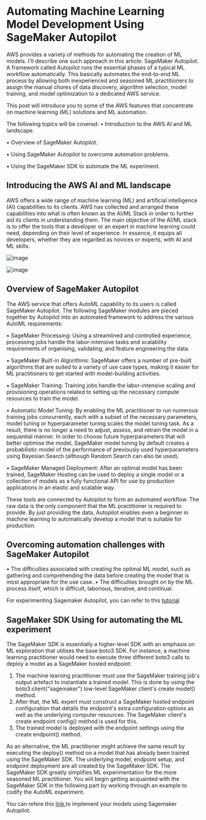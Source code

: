 # Automating Machine Learning Model Development Using SageMaker Autopilot

AWS provides a variety of methods for automating the creation of ML models. I'll describe one such approach in this article: SageMaker Autopilot. A framework called Autopilot runs the essential phases of a typical ML workflow automatically. This basically automates the end-to-end ML process by allowing both inexperienced and seasoned ML practitioners to assign the manual chores of data discovery, algorithm selection, model training, and model optimization to a dedicated AWS service.

This post will introduce you to some of the AWS features that concentrate on machine learning (ML) solutions and ML automation.

The following topics will be covered: 
  • Introduction to the AWS AI and ML landscape.
  
  • Overview of SageMaker Autopilot.
  
  • Using SageMaker Autopilot to overcome automation problems.
  
  • Using the SageMaker SDK to automate the ML experiment.


## Introducing the AWS AI and ML landscape

AWS offers a wide range of machine learning (ML) and artificial intelligence (AI) capabilities to its clients. AWS has collected and arranged these capabilities into what is often known as the AI/ML Stack in order to further aid its clients in understanding them. The main objective of the AI/ML stack is to offer the tools that a developer or an expert in machine learning could need, depending on their level of experience. In essence, it equips all developers, whether they are regarded as novices or experts, with AI and ML skills. 

![image](https://user-images.githubusercontent.com/23625821/191805882-11ffbc89-818c-403e-b67a-8bf82a88c5d4.png)


![image](https://user-images.githubusercontent.com/23625821/191806161-3355ff90-f041-4b60-b1c6-072532d7589e.png)

## Overview of SageMaker Autopilot

The AWS service that offers AutoML capability to its users is called SageMaker Autopilot. The following SageMaker modules are pieced together by Autopilot into an automated framework to address the various AutoML requirements:

• SageMaker Processing: Using a streamlined and controlled experience, processing jobs handle the labor-intensive tasks and scalability requirements of organising, validating, and feature engineering the data.

• SageMaker Built-in Algorithms: SageMaker offers a number of pre-built algorithms that are suited to a variety of use case types, making it easier for ML practitioners to get started with model-building activities.

• SageMaker Training: Training jobs handle the labor-intensive scaling and provisioning operations related to setting up the necessary compute resources to train the model.

• Automatic Model Tuning: By enabling the ML practitioner to run numerous training jobs concurrently, each with a subset of the necessary parameters, model tuning or hyperparameter tuning scales the model tuning task. As a result, there is no longer a need to adjust, assess, and retrain the model in a sequential manner. In order to choose future hyperparameters that will better optimise the model, SageMaker model tuning by default creates a probabilistic model of the performance of previously used hyperparameters using Bayesian Search (although Random Search can also be used).

• SageMaker Managed Deployment: After an optimal model has been trained, SageMaker Hosting can be used to deploy a single model or a collection of models as a fully functional API for use by production applications in an elastic and scalable way.


These tools are connected by Autopilot to form an automated workflow. The raw data is the only component that the ML practitioner is required to provide. By just providing the data, Autopilot enables even a beginner in machine learning to automatically develop a model that is suitable for production.


## Overcoming automation challenges with SageMaker Autopilot

• The difficulties associated with creating the optimal ML model, such as gathering and comprehending the data before creating the model that is most appropriate for the use case.
• The difficulties brought on by the ML process itself, which is difficult, laborious, iterative, and continual.


For experimenting Sagemaker Autopilot, you can refer to this <a href="https://aws.amazon.com/getting-started/hands-on/create-machine-learning-model-automatically-sagemaker-autopilot/#"> tutorial </a>

## SageMaker SDK Using for automating the ML experiment

The SageMaker SDK is essentially a higher-level SDK with an emphasis on ML exploration that utilises the base boto3 SDK. For instance, a machine learning practitioner would need to execute three different boto3 calls to deploy a model as a SageMaker hosted endpoint:
1. The machine learning practitioner must use the SageMaker training job's output artefact to instantiate a trained model. This is done by using the boto3.client("sagemaker") low-level SageMaker client's create model() method.
2. After that, the ML expert must construct a SageMaker hosted endpoint configuration that details the endpoint's extra configuration options as well as the underlying computer resources. The SageMaker client's create endpoint config() method is used for this.
3. The trained model is deployed with the endpoint settings using the create endpoint() method.


As an alternative, the ML practitioner might achieve the same result by executing the deploy() method on a model that has already been trained using the SageMaker SDK. The underlying model, endpoint setup, and endpoint deployment are all created by the SageMaker SDK.
The SageMaker SDK greatly simplifies ML experimentation for the more seasoned ML practitioner. You will begin getting acquainted with the SageMaker SDK in the following part by working through an example to codify the AutoML experiment.

You can refere this <a href="https://sagemaker-examples.readthedocs.io/en/latest/autopilot/index.html"> link </a> to implement your models using Sagemaker Autopilot. 

